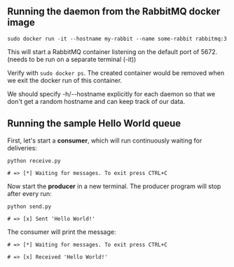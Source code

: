 ## Running the daemon from the RabbitMQ docker image

`sudo docker run -it --hostname my-rabbit --name some-rabbit rabbitmq:3`

This will start a RabbitMQ container listening on the default port of 5672. (needs to be run on a separate terminal (-it)) 

Verify with `sudo docker ps`. The created container would be removed when we exit the docker run of this container. 

We should specify -h/--hostname explicitly for each daemon so that we don't get a random hostname and can keep track of our data.

## Running the sample Hello World queue 

First, let's start a **consumer**, which will run continuously waiting for deliveries:

`python receive.py`

`# => [*] Waiting for messages. To exit press CTRL+C`

Now start the **producer** in a new terminal. The producer program will stop after every run:

`python send.py`

`# => [x] Sent 'Hello World!'`

The consumer will print the message:

`# => [*] Waiting for messages. To exit press CTRL+C`

`# => [x] Received 'Hello World!'`
